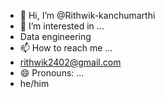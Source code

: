 - 👋 Hi, I’m @Rithwik-kanchumarthi
- 👀 I’m interested in ...
- Data engineering
- 📫 How to reach me ...
- rithwik2402@gmail.com
- 😄 Pronouns: ...
- he/him

<!---
Rithwik-kanchumarthi/Rithwik-kanchumarthi is a ✨ special ✨ repository because its `README.md` (this file) appears on your GitHub profile.
You can click the Preview link to take a look at your changes.
--->
